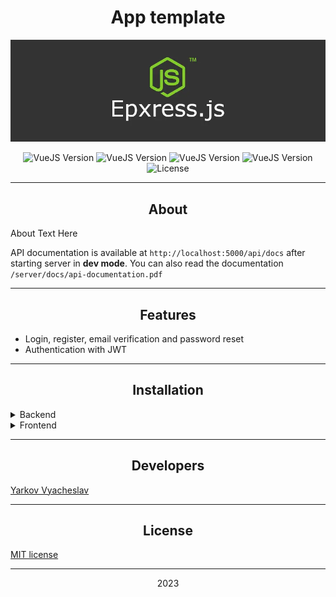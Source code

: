 <h1 align="center">App template</h1>

<p align="center">
  <img src="./server/express.webp"  alt="Project">
</p>

<p align="center">
   <img src="https://img.shields.io/badge/Express-4-green" alt="VueJS Version">
   <img src="https://img.shields.io/badge/Vue-3-green" alt="VueJS Version">
   <img src="https://img.shields.io/badge/React-18-green" alt="VueJS Version">
   <img src="https://img.shields.io/badge/MongoDB-green" alt="VueJS Version">
   <img src="https://img.shields.io/badge/license-MIT-green" alt="License">
</p>

***
<div align="center"><h2>About</h2></div>

About Text Here

API documentation is available at `http://localhost:5000/api/docs` after starting server in **dev mode**.
You can also read the documentation `/server/docs/api-documentation.pdf`

***
<div align="center"><h2>Features</h2></div>
<ul>
<li>Login, register, email verification and password reset</li>
<li>Authentication with JWT</li>
</ul>

***
<div align="center"><h2>Installation</h2></div>

<details>
  <summary>Backend</summary>

[Readme](https://github.com/Hashmann)

  ```javascript
  console.log("I'm a code block!")
  ```
</details>

<details>
  <summary>Frontend</summary>

- [VueJS](https://github.com/Hashmann)
- [React](https://github.com/Hashmann)
  ```javascript
  console.log("I'm a code block!")
  ```
</details>

***
<div align="center"><h2>Developers</h2></div>

[Yarkov Vyacheslav](https://github.com/Hashmann)

***
<div align="center"><h2>License</h2></div>

[MIT license](https://opensource.org/licenses/MIT)
***
<p align="center">2023</p>